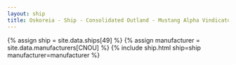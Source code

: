 ```yaml
---
layout: ship
title: Oskoreia - Ship - Consolidated Outland - Mustang Alpha Vindicator
---
```

{% assign ship = site.data.ships[49] %}
{% assign manufacturer = site.data.manufacturers[CNOU] %}
{% include ship.html ship=ship manufacturer=manufacturer %}

